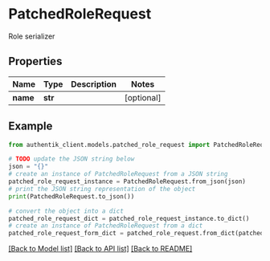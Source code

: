 # PatchedRoleRequest

Role serializer

## Properties

Name | Type | Description | Notes
------------ | ------------- | ------------- | -------------
**name** | **str** |  | [optional] 

## Example

```python
from authentik_client.models.patched_role_request import PatchedRoleRequest

# TODO update the JSON string below
json = "{}"
# create an instance of PatchedRoleRequest from a JSON string
patched_role_request_instance = PatchedRoleRequest.from_json(json)
# print the JSON string representation of the object
print(PatchedRoleRequest.to_json())

# convert the object into a dict
patched_role_request_dict = patched_role_request_instance.to_dict()
# create an instance of PatchedRoleRequest from a dict
patched_role_request_form_dict = patched_role_request.from_dict(patched_role_request_dict)
```
[[Back to Model list]](../README.md#documentation-for-models) [[Back to API list]](../README.md#documentation-for-api-endpoints) [[Back to README]](../README.md)


